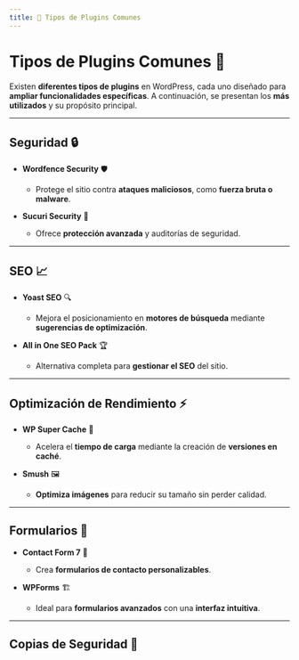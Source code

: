 ```yaml
---
title: 🔌 Tipos de Plugins Comunes
---
```


# Tipos de Plugins Comunes 🔌  

Existen **diferentes tipos de plugins** en WordPress, cada uno diseñado para **ampliar funcionalidades específicas**. A continuación, se presentan los **más utilizados** y su propósito principal.  

---

## Seguridad 🔒  

- **Wordfence Security** 🛡️  
    - Protege el sitio contra **ataques maliciosos**, como **fuerza bruta o malware**.  

- **Sucuri Security** 🏰  
    - Ofrece **protección avanzada** y auditorías de seguridad.  

---

## SEO 📈  

- **Yoast SEO** 🔍  
    - Mejora el posicionamiento en **motores de búsqueda** mediante **sugerencias de optimización**.  

- **All in One SEO Pack** 🏆  
    - Alternativa completa para **gestionar el SEO** del sitio.  

---

## Optimización de Rendimiento ⚡  

- **WP Super Cache** 🚀  
    - Acelera el **tiempo de carga** mediante la creación de **versiones en caché**.  

- **Smush** 🖼️  
    - **Optimiza imágenes** para reducir su tamaño sin perder calidad.  

---

## Formularios 📝  

- **Contact Form 7** 📩  
    - Crea **formularios de contacto personalizables**.  

- **WPForms** 🏗️  
    - Ideal para **formularios avanzados** con una **interfaz intuitiva**.  

---

## Copias de Seguridad 💾  
